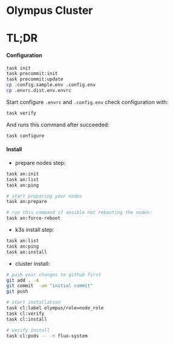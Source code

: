 # Olympus Cluster

# TL;DR

#### Configuration
```sh
task init
task precommit:init
task precommit:update
cp .config.sample.env .config.env
cp .envrc.dist.env.envrc
```
Start configure ```.envrc``` and ```.config.env``` check configuration with:
```sh
task verify
```
And runs this command after succeeded:
```sh
task configure
```

#### Install
-  prepare nodes step:
```sh
task an:init
task an:list
task an:ping

# start preparing your nodes
task an:prepare

# run this command if ansible not rebooting the nodes:
task an:force-reboot
```

-  k3s install step:
```sh
task an:list
task an:ping
task an:install
```

-  cluster install:
```sh
# push your changes to github first
git add . -A
git commit  -am "initial commit"
git push

# start installation
task cl:label olympus/role=node_role
task cl:verify
task cl:install

# verify install
task cl:pods -- -n flux-system
```
